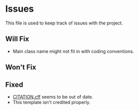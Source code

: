 # Issues

This file is used to keep track of issues with the project.

## Will Fix

- Main class name might not fit in with coding conventions.

## Won't Fix

## Fixed

- [CITATION.cff](./CITATION.cff) seems to be out of date.
- This template isn't credited properly.
